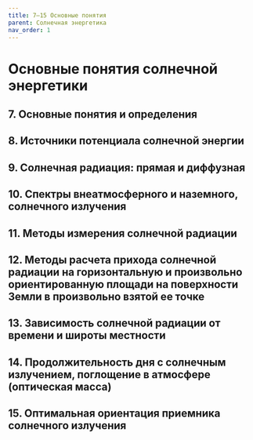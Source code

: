 ```yaml
---
title: 7–15 Основные понятия
parent: Солнечная энергетика
nav_order: 1
---
```


# Основные понятия солнечной энергетики

## 7. Основные понятия и определения


## 8. Источники потенциала солнечной энергии


## 9. Солнечная радиация: прямая и диффузная


## 10. Спектры внеатмосферного и наземного, солнечного излучения


## 11. Методы измерения солнечной радиации


## 12. Методы расчета прихода солнечной радиации на горизонтальную и произвольно ориентированную площади на поверхности Земли в произвольно взятой ее точке


## 13. Зависимость солнечной радиации от времени и широты местности


## 14. Продолжительность дня с солнечным излучением, поглощение в атмосфере (оптическая масса)


## 15. Оптимальная ориентация приемника солнечного излучения


